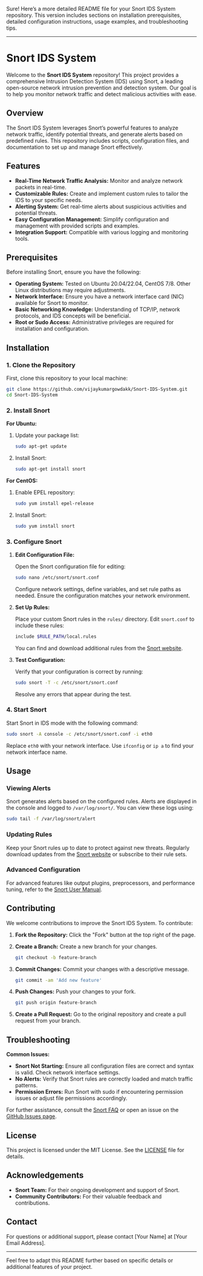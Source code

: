 Sure! Here’s a more detailed README file for your Snort IDS System repository. This version includes sections on installation prerequisites, detailed configuration instructions, usage examples, and troubleshooting tips.

---

# Snort IDS System

Welcome to the **Snort IDS System** repository! This project provides a comprehensive Intrusion Detection System (IDS) using Snort, a leading open-source network intrusion prevention and detection system. Our goal is to help you monitor network traffic and detect malicious activities with ease.

## Overview

The Snort IDS System leverages Snort’s powerful features to analyze network traffic, identify potential threats, and generate alerts based on predefined rules. This repository includes scripts, configuration files, and documentation to set up and manage Snort effectively.

## Features

- **Real-Time Network Traffic Analysis:** Monitor and analyze network packets in real-time.
- **Customizable Rules:** Create and implement custom rules to tailor the IDS to your specific needs.
- **Alerting System:** Get real-time alerts about suspicious activities and potential threats.
- **Easy Configuration Management:** Simplify configuration and management with provided scripts and examples.
- **Integration Support:** Compatible with various logging and monitoring tools.

## Prerequisites

Before installing Snort, ensure you have the following:

- **Operating System:** Tested on Ubuntu 20.04/22.04, CentOS 7/8. Other Linux distributions may require adjustments.
- **Network Interface:** Ensure you have a network interface card (NIC) available for Snort to monitor.
- **Basic Networking Knowledge:** Understanding of TCP/IP, network protocols, and IDS concepts will be beneficial.
- **Root or Sudo Access:** Administrative privileges are required for installation and configuration.

## Installation

### 1. Clone the Repository

First, clone this repository to your local machine:

```bash
git clone https://github.com/vijaykumargowdakk/Snort-IDS-System.git
cd Snort-IDS-System
```

### 2. Install Snort

**For Ubuntu:**

1. Update your package list:

    ```bash
    sudo apt-get update
    ```

2. Install Snort:

    ```bash
    sudo apt-get install snort
    ```

**For CentOS:**

1. Enable EPEL repository:

    ```bash
    sudo yum install epel-release
    ```

2. Install Snort:

    ```bash
    sudo yum install snort
    ```

### 3. Configure Snort

1. **Edit Configuration File:**

   Open the Snort configuration file for editing:

    ```bash
    sudo nano /etc/snort/snort.conf
    ```

   Configure network settings, define variables, and set rule paths as needed. Ensure the configuration matches your network environment.

2. **Set Up Rules:**

   Place your custom Snort rules in the `rules/` directory. Edit `snort.conf` to include these rules:

    ```bash
    include $RULE_PATH/local.rules
    ```

   You can find and download additional rules from the [Snort website](https://www.snort.org/downloads).

3. **Test Configuration:**

   Verify that your configuration is correct by running:

    ```bash
    sudo snort -T -c /etc/snort/snort.conf
    ```

   Resolve any errors that appear during the test.

### 4. Start Snort

Start Snort in IDS mode with the following command:

```bash
sudo snort -A console -c /etc/snort/snort.conf -i eth0
```

Replace `eth0` with your network interface. Use `ifconfig` or `ip a` to find your network interface name.

## Usage

### Viewing Alerts

Snort generates alerts based on the configured rules. Alerts are displayed in the console and logged to `/var/log/snort/`. You can view these logs using:

```bash
sudo tail -f /var/log/snort/alert
```

### Updating Rules

Keep your Snort rules up to date to protect against new threats. Regularly download updates from the [Snort website](https://www.snort.org/downloads) or subscribe to their rule sets.

### Advanced Configuration

For advanced features like output plugins, preprocessors, and performance tuning, refer to the [Snort User Manual](https://snort.org/documents).

## Contributing

We welcome contributions to improve the Snort IDS System. To contribute:

1. **Fork the Repository:** Click the "Fork" button at the top right of the page.
2. **Create a Branch:** Create a new branch for your changes.

    ```bash
    git checkout -b feature-branch
    ```

3. **Commit Changes:** Commit your changes with a descriptive message.

    ```bash
    git commit -am 'Add new feature'
    ```

4. **Push Changes:** Push your changes to your fork.

    ```bash
    git push origin feature-branch
    ```

5. **Create a Pull Request:** Go to the original repository and create a pull request from your branch.

## Troubleshooting

**Common Issues:**

- **Snort Not Starting:** Ensure all configuration files are correct and syntax is valid. Check network interface settings.
- **No Alerts:** Verify that Snort rules are correctly loaded and match traffic patterns.
- **Permission Errors:** Run Snort with sudo if encountering permission issues or adjust file permissions accordingly.

For further assistance, consult the [Snort FAQ](https://snort.org/faq) or open an issue on the [GitHub Issues page](https://github.com/vijaykumargowdakk/Snort-IDS-System/issues).

## License

This project is licensed under the MIT License. See the [LICENSE](LICENSE) file for details.

## Acknowledgements

- **Snort Team:** For their ongoing development and support of Snort.
- **Community Contributors:** For their valuable feedback and contributions.

## Contact

For questions or additional support, please contact [Your Name] at [Your Email Address].

---

Feel free to adapt this README further based on specific details or additional features of your project.
